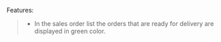 Features:

> - In the sales order list the orders that are ready for delivery are displayed in green color.
